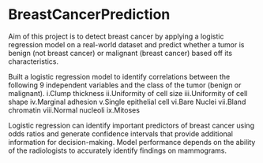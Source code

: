 # BreastCancerPrediction
Aim of this project is to detect breast cancer by applying a logistic regression model on a real-world dataset and predict whether a tumor is benign (not breast cancer) or malignant (breast cancer) based off its characteristics.

Built a logistic regression model to identify correlations between the following 9 independent variables and the class of the tumor (benign or malignant).
i.Clump thickness
ii.Uniformity of cell size
iii.Uniformity of cell shape
iv.Marginal adhesion
v.Single epithelial cell
vi.Bare Nuclei
vii.Bland chromatin
viii.Normal nucleoli
ix.Mitoses

Logistic regression can identify important predictors of breast cancer using odds ratios and generate confidence intervals that provide additional information for decision-making.
Model performance depends on the ability of the radiologists to accurately identify findings on mammograms.
